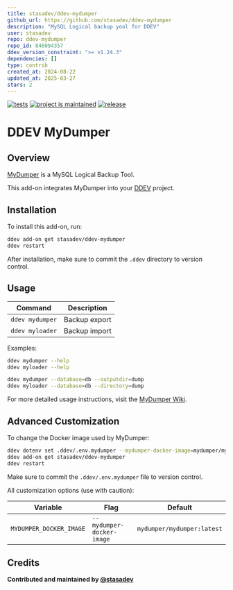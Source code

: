 ```yaml
---
title: stasadev/ddev-mydumper
github_url: https://github.com/stasadev/ddev-mydumper
description: "MySQL Logical backup yool for DDEV"
user: stasadev
repo: ddev-mydumper
repo_id: 846094357
ddev_version_constraint: ">= v1.24.3"
dependencies: []
type: contrib
created_at: 2024-08-22
updated_at: 2025-03-27
stars: 2
---
```


[![tests](https://github.com/stasadev/ddev-mydumper/actions/workflows/tests.yml/badge.svg?branch=main)](https://github.com/stasadev/ddev-mydumper/actions/workflows/tests.yml?query=branch%3Amain)
[![project is maintained](https://img.shields.io/maintenance/yes/2025.svg)](https://github.com/stasadev/ddev-mydumper/commits)
[![release](https://img.shields.io/github/v/release/stasadev/ddev-mydumper)](https://github.com/stasadev/ddev-mydumper/releases/latest)

# DDEV MyDumper

## Overview

[MyDumper](https://github.com/mydumper/mydumper) is a MySQL Logical Backup Tool.

This add-on integrates MyDumper into your [DDEV](https://ddev.com/) project.

## Installation

To install this add-on, run:

```bash
ddev add-on get stasadev/ddev-mydumper
ddev restart
```

After installation, make sure to commit the `.ddev` directory to version control.

## Usage

| Command | Description |
| ------- | ----------- |
| `ddev mydumper` | Backup export |
| `ddev myloader` | Backup import |

Examples:

```bash
ddev mydumper --help
ddev myloader --help

ddev mydumper --database=db --outputdir=dump
ddev myloader --database=db --directory=dump
```

For more detailed usage instructions, visit the [MyDumper Wiki](https://github.com/mydumper/mydumper/wiki).

## Advanced Customization

To change the Docker image used by MyDumper:

```bash
ddev dotenv set .ddev/.env.mydumper --mydumper-docker-image=mydumper/mydumper:latest
ddev add-on get stasadev/ddev-mydumper
ddev restart
```

Make sure to commit the `.ddev/.env.mydumper` file to version control.

All customization options (use with caution):

| Variable | Flag | Default |
| -------- | ---- | ------- |
| `MYDUMPER_DOCKER_IMAGE` | `--mydumper-docker-image` | `mydumper/mydumper:latest` |

## Credits

**Contributed and maintained by [@stasadev](https://github.com/stasadev)**
